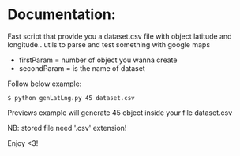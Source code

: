 # Documentation:
Fast script that provide you a dataset.csv file with object latitude and longitude.. utils to parse and test something with google maps 
- firstParam = number of object you wanna create
- secondParam = is the name of dataset

Follow below example:
```
$ python genLatLng.py 45 dataset.csv
```

Previews example will generate 45 object inside your file dataset.csv

NB: stored file need '.csv' extension!

Enjoy <3!
